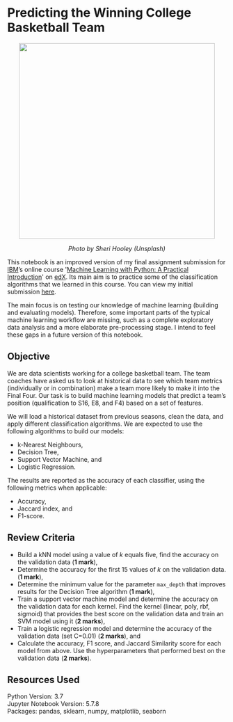 # Predicting the Winning College Basketball Team

<p align="center">
  <img width="450" src="https://images.unsplash.com/photo-1583359312696-cbc5d73e5f8d?ixid=MXwxMjA3fDB8MHxwaG90by1wYWdlfHx8fGVufDB8fHw%3D&ixlib=rb-1.2.1&auto=format&fit=crop&w=1285&q=80">
</p>

<p align="center"><em>Photo by Sheri Hooley (Unsplash)</em></p>

This notebook is an improved version of my final assignment submission for [IBM](https://www.edx.org/school/ibm)’s online course '[Machine Learning with Python: A Practical Introduction](https://www.edx.org/course/machine-learning-with-python-a-practical-introduct)' on [edX](https://www.edx.org/). Its main aim is to practice some of the classification algorithms that we learned in this course. You can view my initial submission [here](https://eu-gb.dataplatform.cloud.ibm.com/analytics/notebooks/v2/5f1b6d25-ddef-45bb-bef9-f716770cdb96/view?access_token=9479c5ce107d2876a3a2aa1b281d6491aa50f228072a576ac6334b0b80ca36ff).

The main focus is on testing our knowledge of machine learning (building and evaluating models). Therefore, some important parts of the typical machine learning workflow are missing, such as a complete exploratory data analysis and a more elaborate pre-processing stage. I intend to feel these gaps in a future version of this notebook.

## Objective

We are data scientists working for a college basketball team. The team coaches have asked us to look at historical data to see which team metrics (individually or in combination) make a team more likely to make it into the Final Four. Our task is to build machine learning models that predict a team’s position (qualification to S16, E8, and F4) based on a set of features. 

We will load a historical dataset from previous seasons, clean the data, and apply different classification algorithms. We are expected to use the following algorithms to build our models:

- k-Nearest Neighbours,
- Decision Tree,
- Support Vector Machine, and
- Logistic Regression.

The results are reported as the accuracy of each classifier, using the following metrics when applicable:

- Accuracy,
- Jaccard index, and
- F1-score.

## Review Criteria

- Build a kNN model using a value of *k* equals five, find the accuracy on the validation data (**1 mark**),
- Determine the accuracy for the first 15 values of *k* on the validation data. (**1 mark**),
- Determine the minimum value for the parameter `max_depth` that improves results for the Decision Tree algorithm (**1 mark**),
- Train a support vector machine model and determine the accuracy on the validation data for each kernel. Find the kernel (linear, poly, rbf, sigmoid) that provides the best score on the validation data and train an SVM model using it (**2 marks**),
- Train a logistic regression model and determine the accuracy of the validation data (set C=0.01) (**2 marks**), and
- Calculate the accuracy, F1 score, and Jaccard Similarity score for each model from above. Use the hyperparameters that performed best on the validation data (**2 marks**).

## Resources Used

Python Version: 3.7<br>
Jupyter Notebook Version: 5.7.8<br>
Packages: pandas, sklearn, numpy, matplotlib, seaborn<br>

